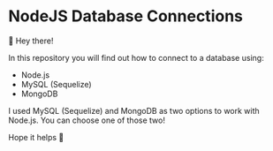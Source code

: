 # NodeJS Database Connections

🦉 Hey there!

In this repository you will find out how to connect to a database using:
* Node.js
* MySQL (Sequelize)
* MongoDB 

I used MySQL (Sequelize) and MongoDB as two options to work with Node.js. You can choose one of those two!

Hope it helps :snake:
